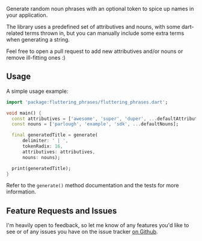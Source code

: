 Generate random noun phrases with an optional token to spice up names in your application.

The library uses a predefined set of attributives and nouns, with some dart-related terms thrown in, but you can
manually include some extra terms when generating a string.

Feel free to open a pull request to add new attributives and/or nouns or remove ill-fitting ones :)

## Usage

A simple usage example:

```dart
import 'package:fluttering_phrases/fluttering_phrases.dart';

void main() {
  const attributives = ['awesome', 'super', 'duper', ...defaultAttributives];
  const nouns = ['parlough', 'example', 'sdk', ...defaultNouns];

  final generatedTitle = generate(
      delimiter: ' | ',
      tokenRadix: 16,
      attributives: attributives,
      nouns: nouns);

  print(generatedTitle);
}
```

Refer to the `generate()` method documentation and the tests for more information.

## Feature Requests and Issues

I'm heavily open to feedback, so let me know of any features you'd like to see or of any issues
you have on the issue tracker [on Github](https://github.com/parlough/fluttering_phrases/issues).
